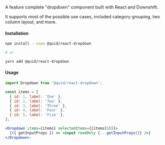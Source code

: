 A feature complete "dropdown" component built with React and Downshift.

It supports most of the possible use cases, included category grouping, two column layout, and more.

#### Installation

```bash
npm install --save @quid/react-dropdown

# or

yarn add @quid/react-dropdown
```

#### Usage

```jsx static
import Dropdown from '@quid/react-dropdown';

const items = [
  { id: 1, label: 'One' },
  { id: 2, label: 'Two' },
  { id: 3, label: 'Three' },
  { id: 4, label: 'Four' },
  { id: 5, label: 'Five' },
];

<Dropdown items={items} selectedItems={[items[0]]}>
  {({ getInputProps }) => <input readOnly {...getInputProps()} />}
</Dropdown>;
```
